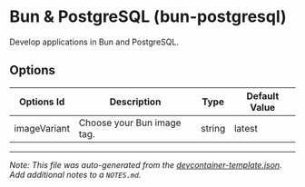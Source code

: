 
# Bun & PostgreSQL (bun-postgresql)

Develop applications in Bun and PostgreSQL.

## Options

| Options Id | Description | Type | Default Value |
|-----|-----|-----|-----|
| imageVariant | Choose your Bun image tag. | string | latest |



---

_Note: This file was auto-generated from the [devcontainer-template.json](https://github.com/marcosgomesneto/bun-devcontainers/blob/main/src/bun-postgresql/devcontainer-template.json).  Add additional notes to a `NOTES.md`._
